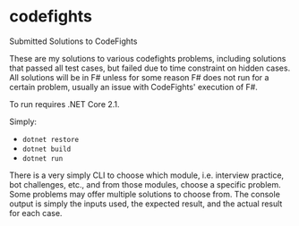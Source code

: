 # codefights
Submitted Solutions to CodeFights

These are my solutions to various codefights problems, including solutions that passed all test cases, but failed due to time constraint on hidden cases. All solutions will be in F# unless for some reason F# does not run for a certain problem, usually an issue with CodeFights' execution of F#.

To run requires .NET Core 2.1.

Simply:

- `dotnet restore`
- `dotnet build`
- `dotnet run`

There is a very simply CLI to choose which module, i.e. interview practice, bot challenges, etc., and from those modules, choose a specific problem. Some problems may offer multiple solutions to choose from. The console output is simply the inputs used, the expected result, and the actual result for each case.